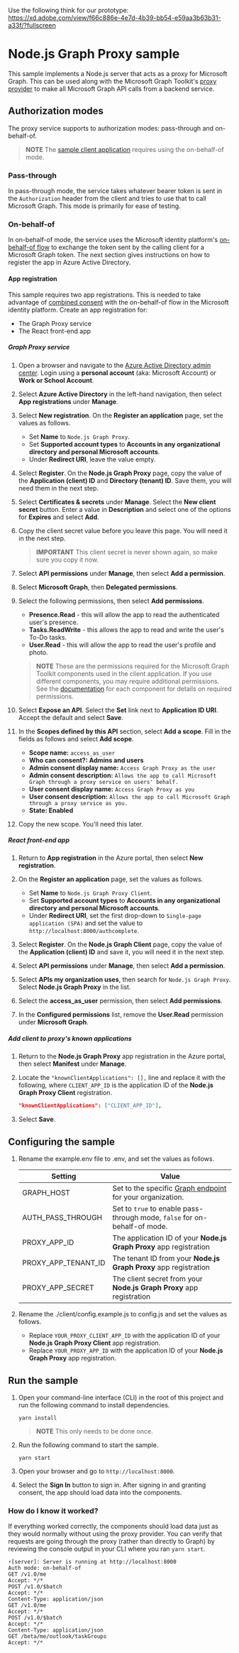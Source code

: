 Use the following think for our prototype:
https://xd.adobe.com/view/f66c886e-4e7d-4b39-bb54-e59aa3b63b31-a33f/?fullscreen 


# Node.js Graph Proxy sample

This sample implements a Node.js server that acts as a proxy for Microsoft Graph. This can be used along with the Microsoft Graph Toolkit's [proxy provider](https://docs.microsoft.com/graph/toolkit/providers/proxy) to make all Microsoft Graph API calls from a backend service.

## Authorization modes

The proxy service supports to authorization modes: pass-through and on-behalf-of.

> **NOTE**
> The [sample client application](./client) requires using the on-behalf-of mode.

### Pass-through

In pass-through mode, the service takes whatever bearer token is sent in the `Authorization` header from the client and tries to use that to call Microsoft Graph. This mode is primarily for ease of testing.

### On-behalf-of

In on-behalf-of mode, the service uses the Microsoft identity platform's [on-behalf-of flow](https://docs.microsoft.com/azure/active-directory/develop/v2-oauth2-on-behalf-of-flow) to exchange the token sent by the calling client for a Microsoft Graph token. The next section gives instructions on how to register the app in Azure Active Directory.

#### App registration

This sample requires two app registrations. This is needed to take advantage of [combined consent](https://docs.microsoft.com/azure/active-directory/develop/v2-oauth2-on-behalf-of-flow#default-and-combined-consent) with the on-behalf-of flow in the Microsoft identity platform. Create an app registration for:

- The Graph Proxy service
- The React front-end app

##### Graph Proxy service

1. Open a browser and navigate to the [Azure Active Directory admin center](https://aad.portal.azure.com). Login using a **personal account** (aka: Microsoft Account) or **Work or School Account**.

1. Select **Azure Active Directory** in the left-hand navigation, then select **App registrations** under **Manage**.

1. Select **New registration**. On the **Register an application** page, set the values as follows.

    - Set **Name** to `Node.js Graph Proxy`.
    - Set **Supported account types** to **Accounts in any organizational directory and personal Microsoft accounts**.
    - Under **Redirect URI**, leave the value empty.

1. Select **Register**. On the **Node.js Graph Proxy** page, copy the value of the **Application (client) ID** and **Directory (tenant) ID**. Save them, you will need them in the next step.

1. Select **Certificates & secrets** under **Manage**. Select the **New client secret** button. Enter a value in **Description** and select one of the options for **Expires** and select **Add**.

1. Copy the client secret value before you leave this page. You will need it in the next step.

    > **IMPORTANT**
    > This client secret is never shown again, so make sure you copy it now.

1. Select **API permissions** under **Manage**, then select **Add a permission**.

1. Select **Microsoft Graph**, then **Delegated permissions**.

1. Select the following permissions, then select **Add permissions**.

    - **Presence.Read** - this will allow the app to read the authenticated user's presence.
    - **Tasks.ReadWrite** - this allows the app to read and write the user's To-Do tasks.
    - **User.Read** - this will allow the app to read the user's profile and photo.

    > **NOTE**
    > These are the permissions required for the Microsoft Graph Toolkit components used in the client application. If you use different components, you may require additional permissions. See the [documentation](https://docs.microsoft.com/graph/toolkit/overview) for each component for details on required permissions.

1. Select **Expose an API**. Select the **Set** link next to **Application ID URI**. Accept the default and select **Save**.

1. In the **Scopes defined by this API** section, select **Add a scope**. Fill in the fields as follows and select **Add scope**.

    - **Scope name:** `access_as_user`
    - **Who can consent?: Admins and users**
    - **Admin consent display name:** `Access Graph Proxy as the user`
    - **Admin consent description:** `Allows the app to call Microsoft Graph through a proxy service on users' behalf.`
    - **User consent display name:** `Access Graph Proxy as you`
    - **User consent description:** `Allows the app to call Microsoft Graph through a proxy service as you.`
    - **State: Enabled**

1. Copy the new scope. You'll need this later.

##### React front-end app

1. Return to **App registration** in the Azure portal, then select **New registration**.

1. On the **Register an application** page, set the values as follows.

    - Set **Name** to `Node.js Graph Proxy Client`.
    - Set **Supported account types** to **Accounts in any organizational directory and personal Microsoft accounts**.
    - Under **Redirect URI**, set the first drop-down to `Single-page application (SPA)` and set the value to `http://localhost:8000/authcomplete`.

1. Select **Register**. On the **Node.js Graph  Client** page, copy the value of the **Application (client) ID** and save it, you will need it in the next step.

1. Select **API permissions** under **Manage**, then select **Add a permission**.

1. Select **APIs my organization uses**, then search for `Node.js Graph Proxy`. Select **Node.js Graph Proxy** in the list.

1. Select the **access_as_user** permission, then select **Add permissions**.

1. In the **Configured permissions** list, remove the **User.Read** permission under **Microsoft Graph**.

##### Add client to proxy's known applications

1. Return to the **Node.js Graph Proxy** app registration in the Azure portal, then select **Manifest** under **Manage**.

1. Locate the `"knownClientApplications": [],` line and replace it with the following, where `CLIENT_APP_ID` is the application ID of the **Node.js Graph Proxy Client** registration.

    ```json
    "knownClientApplications": ["CLIENT_APP_ID"],
    ```

1. Select **Save**.

## Configuring the sample

1. Rename the example.env file to .env, and set the values as follows.

    | Setting | Value |
    |---------|-------|
    | GRAPH_HOST | Set to the specific [Graph endpoint](https://docs.microsoft.com/graph/deployments#microsoft-graph-and-graph-explorer-service-root-endpoints) for your organization. |
    | AUTH_PASS_THROUGH | Set to `true` to enable pass-through mode, `false` for on-behalf-of mode. |
    | PROXY_APP_ID | The application ID of your **Node.js Graph Proxy** app registration |
    | PROXY_APP_TENANT_ID | The tenant ID from your **Node.js Graph Proxy** app registration |
    | PROXY_APP_SECRET | The client secret from your **Node.js Graph Proxy** app registration |

1. Rename the ./client/config.example.js to config.js and set the values as follows.

    - Replace `YOUR_PROXY_CLIENT_APP_ID` with the application ID of your **Node.js Graph Proxy Client** app registration.
    - Replace `YOUR_PROXY_APP_ID` with the application ID of your **Node.js Graph Proxy** app registration.

## Run the sample

1. Open your command-line interface (CLI) in the root of this project and run the following command to install dependencies.

    ```Shell
    yarn install
    ```

    > **NOTE**
    > This only needs to be done once.

1. Run the following command to start the sample.

      ```Shell
      yarn start
      ```

1. Open your browser and go to `http://localhost:8000`.

1. Select the **Sign In** button to sign in. After signing in and granting consent, the app should load data into the components.

### How do I know it worked?

If everything worked correctly, the components should load data just as they would normally without using the proxy provider. You can verify that requests are going through the proxy (rather than directly to Graph) by reviewing the console output in your CLI where you ran `yarn start`.

```Shell
⚡️[server]: Server is running at http://localhost:8000
Auth mode: on-behalf-of
GET /v1.0/me
Accept: */*
POST /v1.0/$batch
Accept: */*
Content-Type: application/json
GET /v1.0/me
Accept: */*
POST /v1.0/$batch
Accept: */*
Content-Type: application/json
GET /beta/me/outlook/taskGroups
Accept: */*
```

